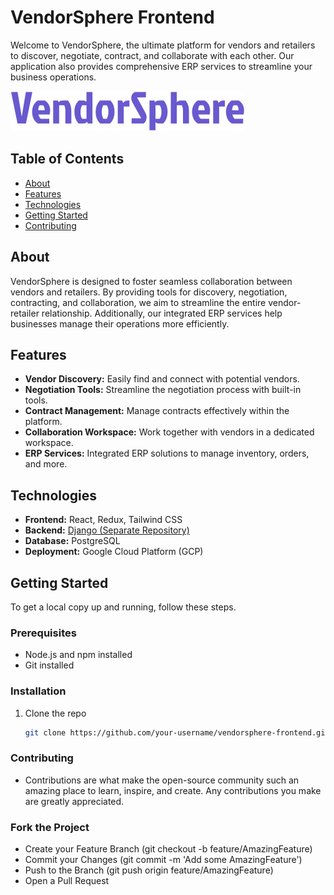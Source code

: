 # VendorSphere Frontend

Welcome to VendorSphere, the ultimate platform for vendors and retailers to discover, negotiate, contract, and collaborate with each other. Our application also provides comprehensive ERP services to streamline your business operations.

![VendorSphere Logo](src/static/assets/logo.svg)

## Table of Contents

- [About](#about)
- [Features](#features)
- [Technologies](#technologies)
- [Getting Started](#getting-started)
- [Contributing](#contributing)

## About

VendorSphere is designed to foster seamless collaboration between vendors and retailers. By providing tools for discovery, negotiation, contracting, and collaboration, we aim to streamline the entire vendor-retailer relationship. Additionally, our integrated ERP services help businesses manage their operations more efficiently.

## Features

- **Vendor Discovery:** Easily find and connect with potential vendors.
- **Negotiation Tools:** Streamline the negotiation process with built-in tools.
- **Contract Management:** Manage contracts effectively within the platform.
- **Collaboration Workspace:** Work together with vendors in a dedicated workspace.
- **ERP Services:** Integrated ERP solutions to manage inventory, orders, and more.

## Technologies

- **Frontend:** React, Redux, Tailwind CSS
- **Backend:** [Django (Separate Repository)](https://github.com/umer-farooq1784/VendorSphere-Backend)
- **Database:** PostgreSQL
- **Deployment:** Google Cloud Platform (GCP)

## Getting Started

To get a local copy up and running, follow these steps.

### Prerequisites

- Node.js and npm installed
- Git installed

### Installation

1. Clone the repo
   ```sh
   git clone https://github.com/your-username/vendorsphere-frontend.git

### Contributing
- Contributions are what make the open-source community such an amazing place to learn, inspire, and create. Any contributions you make are greatly appreciated.

### Fork the Project
- Create your Feature Branch (git checkout -b feature/AmazingFeature)
- Commit your Changes (git commit -m 'Add some AmazingFeature')
- Push to the Branch (git push origin feature/AmazingFeature)
- Open a Pull Request
